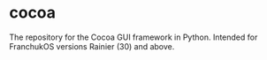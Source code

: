 # cocoa
The repository for the Cocoa GUI framework in Python. Intended for FranchukOS versions Rainier (30) and above.
